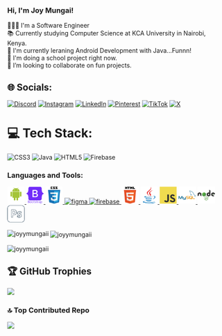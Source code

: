 

### Hi, I'm Joy Mungai!

👩🏽‍💻 I'm a Software Engineer <br/>
📚 Currently studying Computer Science at KCA University in Nairobi, Kenya. <br/>
💭 I'm currently leraning Android Development with Java...Funnn! <br/>
🔭 I'm doing a school project right now. <br/>
👯 I’m looking to collaborate on fun projects. <br/>

## 🌐 Socials:
[![Discord](https://img.shields.io/badge/Discord-%237289DA.svg?logo=discord&logoColor=white)](https://discord.gg/joymungai) [![Instagram](https://img.shields.io/badge/Instagram-%23E4405F.svg?logo=Instagram&logoColor=white)](https://instagram.com/its_joymungai) [![LinkedIn](https://img.shields.io/badge/LinkedIn-%230077B5.svg?logo=linkedin&logoColor=white)](https://linkedin.com/in/https://www.linkedin.com/in/joy-wanjiru-m-4b27812ab?lipi=urn%3Ali%3Apage%3Ad_flagship3_profile_view_base_contact_details%3BKvheMWYEQoOxb40rhWQzLQ%3D%3D) [![Pinterest](https://img.shields.io/badge/Pinterest-%23E60023.svg?logo=Pinterest&logoColor=white)](https://pinterest.com/joywanjirum4) [![TikTok](https://img.shields.io/badge/TikTok-%23000000.svg?logo=TikTok&logoColor=white)](https://tiktok.com/@joymungaiii) [![X](https://img.shields.io/badge/X-black.svg?logo=X&logoColor=white)](https://x.com/joyymungaii) 

# 💻 Tech Stack:
![CSS3](https://img.shields.io/badge/css3-%231572B6.svg?style=for-the-badge&logo=css3&logoColor=white) ![Java](https://img.shields.io/badge/java-%23ED8B00.svg?style=for-the-badge&logo=openjdk&logoColor=white) ![HTML5](https://img.shields.io/badge/html5-%23E34F26.svg?style=for-the-badge&logo=html5&logoColor=white) ![Firebase](https://img.shields.io/badge/firebase-%23039BE5.svg?style=for-the-badge&logo=firebase)

<h3 align="left">Languages and Tools:</h3>
<p align="left"> <a href="https://developer.android.com" target="_blank" rel="noreferrer"> <img src="https://raw.githubusercontent.com/devicons/devicon/master/icons/android/android-original-wordmark.svg" alt="android" width="40" height="40"/> </a> <a href="https://getbootstrap.com" target="_blank" rel="noreferrer"> <img src="https://raw.githubusercontent.com/devicons/devicon/master/icons/bootstrap/bootstrap-plain-wordmark.svg" alt="bootstrap" width="40" height="40"/> </a> <a href="https://www.w3schools.com/css/" target="_blank" rel="noreferrer"> <img src="https://raw.githubusercontent.com/devicons/devicon/master/icons/css3/css3-original-wordmark.svg" alt="css3" width="40" height="40"/> </a> <a href="https://www.figma.com/" target="_blank" rel="noreferrer"> <img src="https://www.vectorlogo.zone/logos/figma/figma-icon.svg" alt="figma" width="40" height="40"/> </a> <a href="https://firebase.google.com/" target="_blank" rel="noreferrer"> <img src="https://www.vectorlogo.zone/logos/firebase/firebase-icon.svg" alt="firebase" width="40" height="40"/> </a> <a href="https://www.w3.org/html/" target="_blank" rel="noreferrer"> <img src="https://raw.githubusercontent.com/devicons/devicon/master/icons/html5/html5-original-wordmark.svg" alt="html5" width="40" height="40"/> </a> <a href="https://www.java.com" target="_blank" rel="noreferrer"> <img src="https://raw.githubusercontent.com/devicons/devicon/master/icons/java/java-original.svg" alt="java" width="40" height="40"/> </a> <a href="https://developer.mozilla.org/en-US/docs/Web/JavaScript" target="_blank" rel="noreferrer"> <img src="https://raw.githubusercontent.com/devicons/devicon/master/icons/javascript/javascript-original.svg" alt="javascript" width="40" height="40"/> </a> <a href="https://www.mysql.com/" target="_blank" rel="noreferrer"> <img src="https://raw.githubusercontent.com/devicons/devicon/master/icons/mysql/mysql-original-wordmark.svg" alt="mysql" width="40" height="40"/> </a> <a href="https://nodejs.org" target="_blank" rel="noreferrer"> <img src="https://raw.githubusercontent.com/devicons/devicon/master/icons/nodejs/nodejs-original-wordmark.svg" alt="nodejs" width="40" height="40"/> </a> <a href="https://www.photoshop.com/en" target="_blank" rel="noreferrer"> <img src="https://raw.githubusercontent.com/devicons/devicon/master/icons/photoshop/photoshop-line.svg" alt="photoshop" width="40" height="40"/> </a> </p>

<p><img align="left" src="https://github-readme-stats.vercel.app/api/top-langs?username=joyymungaii&show_icons=true&locale=en&layout=compact" alt="joyymungaii" /></p>

<p>&nbsp;<img align="center" src="https://github-readme-stats.vercel.app/api?username=joyymungaii&show_icons=true&locale=en" alt="joyymungaii" /></p>

<p><img align="center" src="https://github-readme-streak-stats.herokuapp.com/?user=joyymungaii&" alt="joyymungaii" /></p>

## 🏆 GitHub Trophies
![](https://github-profile-trophy.vercel.app/?username=joyymungaii&theme=radical&no-frame=true&no-bg=false&margin-w=4)

### 🔝 Top Contributed Repo
![](https://github-contributor-stats.vercel.app/api?username=joyymungaii&limit=5&theme=dark&combine_all_yearly_contributions=true)


